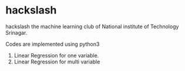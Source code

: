 # hackslash
hackslash 
the machine learning club of National institute of Technology Srinagar. 

Codes are implemented using python3

1. Linear Regression for one variable.
2. Linear Regression for multi variable
